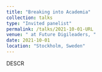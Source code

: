 ```yaml
---
title: "Breaking into Academia"
collection: talks
type: "Invited panelist"
permalink: /talks/2021-10-01-URL
venue: " at Future Digileaders, "
date: 2021-10-01
location: "Stockholm, Sweden"
---
```


DESCR

